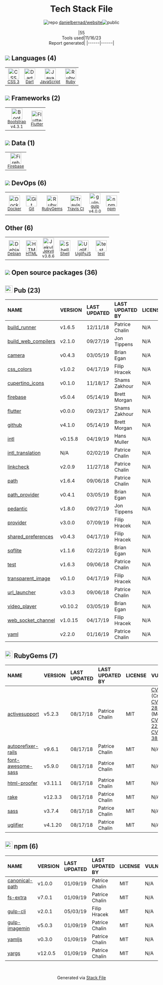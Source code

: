 <!--
--- Readme.md Snippet without images Start ---
## Tech Stack
danielbernad/website is built on the following main stack:
- [Firebase](https://firebase.google.com/) – Realtime Backend / API
- [gulp](http://gulpjs.com/) – JS Build Tools / JS Task Runners
- [Ruby](https://www.ruby-lang.org) – Languages
- [Bootstrap](http://getbootstrap.com/) – Front-End Frameworks
- [Jekyll](http://jekyllrb.com/) – Static Site Generators
- [JavaScript](https://developer.mozilla.org/en-US/docs/Web/JavaScript) – Languages
- [Dart](https://www.dartlang.org/) – Languages
- [Debian](https://www.debian.org/) – Operating Systems
- [UglifyJS](http://lisperator.net/uglifyjs/) – Javascript Utilities & Libraries
- [Shell](https://en.wikipedia.org/wiki/Shell_script) – Shells
- [Flutter](https://flutter.io/) – Cross-Platform Mobile Development
- [Travis CI](http://travis-ci.com/) – Continuous Integration
- [Docker](https://www.docker.com/) – Virtual Machine Platforms & Containers

Full tech stack [here](/techstack.md)
--- Readme.md Snippet without images End ---

--- Readme.md Snippet with images Start ---
## Tech Stack
danielbernad/website is built on the following main stack:
- <img width='25' height='25' src='https://img.stackshare.io/service/116/cZLxNFZS.jpg' alt='Firebase'/> [Firebase](https://firebase.google.com/) – Realtime Backend / API
- <img width='25' height='25' src='https://img.stackshare.io/service/844/iruTC031.png' alt='gulp'/> [gulp](http://gulpjs.com/) – JS Build Tools / JS Task Runners
- <img width='25' height='25' src='https://img.stackshare.io/service/989/ruby.png' alt='Ruby'/> [Ruby](https://www.ruby-lang.org) – Languages
- <img width='25' height='25' src='https://img.stackshare.io/service/1101/C9QJ7V3X.png' alt='Bootstrap'/> [Bootstrap](http://getbootstrap.com/) – Front-End Frameworks
- <img width='25' height='25' src='https://img.stackshare.io/service/1114/ad968c1615d956e800fa36494314f48c.jpeg' alt='Jekyll'/> [Jekyll](http://jekyllrb.com/) – Static Site Generators
- <img width='25' height='25' src='https://img.stackshare.io/service/1209/javascript.jpeg' alt='JavaScript'/> [JavaScript](https://developer.mozilla.org/en-US/docs/Web/JavaScript) – Languages
- <img width='25' height='25' src='https://img.stackshare.io/service/1646/Twitter-02.png' alt='Dart'/> [Dart](https://www.dartlang.org/) – Languages
- <img width='25' height='25' src='https://img.stackshare.io/service/1656/vd4gAekh.png' alt='Debian'/> [Debian](https://www.debian.org/) – Operating Systems
- <img width='25' height='25' src='https://img.stackshare.io/service/2203/default_9058af6f02375a99f634f537d727e32df92ac262.png' alt='UglifyJS'/> [UglifyJS](http://lisperator.net/uglifyjs/) – Javascript Utilities & Libraries
- <img width='25' height='25' src='https://img.stackshare.io/service/4631/default_c2062d40130562bdc836c13dbca02d318205a962.png' alt='Shell'/> [Shell](https://en.wikipedia.org/wiki/Shell_script) – Shells
- <img width='25' height='25' src='https://img.stackshare.io/service/7180/flutter-mark-square-100.png' alt='Flutter'/> [Flutter](https://flutter.io/) – Cross-Platform Mobile Development
- <img width='25' height='25' src='https://img.stackshare.io/service/460/Lu6cGu0z_400x400.png' alt='Travis CI'/> [Travis CI](http://travis-ci.com/) – Continuous Integration
- <img width='25' height='25' src='https://img.stackshare.io/service/586/n4u37v9t_400x400.png' alt='Docker'/> [Docker](https://www.docker.com/) – Virtual Machine Platforms & Containers

Full tech stack [here](/techstack.md)
--- Readme.md Snippet with images End ---
-->
<div align="center">

# Tech Stack File
![](https://img.stackshare.io/repo.svg "repo") [danielbernad/website](https://github.com/danielbernad/website)![](https://img.stackshare.io/public_badge.svg "public")
<br/><br/>
|55<br/>Tools used|11/16/23 <br/>Report generated|
|------|------|
</div>

## <img src='https://img.stackshare.io/languages.svg'/> Languages (4)
<table><tr>
  <td align='center'>
  <img width='36' height='36' src='https://img.stackshare.io/service/6727/css.png' alt='CSS 3'>
  <br>
  <sub><a href="https://developer.mozilla.org/en-US/docs/Web/CSS/CSS3">CSS 3</a></sub>
  <br>
  <sub></sub>
</td>

<td align='center'>
  <img width='36' height='36' src='https://img.stackshare.io/service/1646/Twitter-02.png' alt='Dart'>
  <br>
  <sub><a href="https://www.dartlang.org/">Dart</a></sub>
  <br>
  <sub></sub>
</td>

<td align='center'>
  <img width='36' height='36' src='https://img.stackshare.io/service/1209/javascript.jpeg' alt='JavaScript'>
  <br>
  <sub><a href="https://developer.mozilla.org/en-US/docs/Web/JavaScript">JavaScript</a></sub>
  <br>
  <sub></sub>
</td>

<td align='center'>
  <img width='36' height='36' src='https://img.stackshare.io/service/989/ruby.png' alt='Ruby'>
  <br>
  <sub><a href="https://www.ruby-lang.org">Ruby</a></sub>
  <br>
  <sub></sub>
</td>

</tr>
</table>

## <img src='https://img.stackshare.io/frameworks.svg'/> Frameworks (2)
<table><tr>
  <td align='center'>
  <img width='36' height='36' src='https://img.stackshare.io/service/1101/C9QJ7V3X.png' alt='Bootstrap'>
  <br>
  <sub><a href="http://getbootstrap.com/">Bootstrap</a></sub>
  <br>
  <sub>v4.3.1</sub>
</td>

<td align='center'>
  <img width='36' height='36' src='https://img.stackshare.io/service/7180/flutter-mark-square-100.png' alt='Flutter'>
  <br>
  <sub><a href="https://flutter.io/">Flutter</a></sub>
  <br>
  <sub></sub>
</td>

</tr>
</table>

## <img src='https://img.stackshare.io/databases.svg'/> Data (1)
<table><tr>
  <td align='center'>
  <img width='36' height='36' src='https://img.stackshare.io/service/116/cZLxNFZS.jpg' alt='Firebase'>
  <br>
  <sub><a href="https://firebase.google.com/">Firebase</a></sub>
  <br>
  <sub></sub>
</td>

</tr>
</table>

## <img src='https://img.stackshare.io/devops.svg'/> DevOps (6)
<table><tr>
  <td align='center'>
  <img width='36' height='36' src='https://img.stackshare.io/service/586/n4u37v9t_400x400.png' alt='Docker'>
  <br>
  <sub><a href="https://www.docker.com/">Docker</a></sub>
  <br>
  <sub></sub>
</td>

<td align='center'>
  <img width='36' height='36' src='https://img.stackshare.io/service/1046/git.png' alt='Git'>
  <br>
  <sub><a href="http://git-scm.com/">Git</a></sub>
  <br>
  <sub></sub>
</td>

<td align='center'>
  <img width='36' height='36' src='https://img.stackshare.io/service/12795/5jL6-BA5_400x400.jpeg' alt='RubyGems'>
  <br>
  <sub><a href="https://rubygems.org/">RubyGems</a></sub>
  <br>
  <sub></sub>
</td>

<td align='center'>
  <img width='36' height='36' src='https://img.stackshare.io/service/460/Lu6cGu0z_400x400.png' alt='Travis CI'>
  <br>
  <sub><a href="http://travis-ci.com/">Travis CI</a></sub>
  <br>
  <sub></sub>
</td>

<td align='center'>
  <img width='36' height='36' src='https://img.stackshare.io/service/844/iruTC031.png' alt='gulp'>
  <br>
  <sub><a href="http://gulpjs.com/">gulp</a></sub>
  <br>
  <sub>v4.0.0</sub>
</td>

<td align='center'>
  <img width='36' height='36' src='https://img.stackshare.io/service/1120/lejvzrnlpb308aftn31u.png' alt='npm'>
  <br>
  <sub><a href="https://www.npmjs.com/">npm</a></sub>
  <br>
  <sub></sub>
</td>

</tr>
</table>

## Other (6)
<table><tr>
  <td align='center'>
  <img width='36' height='36' src='https://img.stackshare.io/service/1656/vd4gAekh.png' alt='Debian'>
  <br>
  <sub><a href="https://www.debian.org/">Debian</a></sub>
  <br>
  <sub></sub>
</td>

<td align='center'>
  <img width='36' height='36' src='https://img.stackshare.io/service/2270/no-img-open-source.png' alt='HTML'>
  <br>
  <sub><a href="http://">HTML</a></sub>
  <br>
  <sub></sub>
</td>

<td align='center'>
  <img width='36' height='36' src='https://img.stackshare.io/service/1114/ad968c1615d956e800fa36494314f48c.jpeg' alt='Jekyll'>
  <br>
  <sub><a href="http://jekyllrb.com/">Jekyll</a></sub>
  <br>
  <sub>v3.8.6</sub>
</td>

<td align='center'>
  <img width='36' height='36' src='https://img.stackshare.io/service/4631/default_c2062d40130562bdc836c13dbca02d318205a962.png' alt='Shell'>
  <br>
  <sub><a href="https://en.wikipedia.org/wiki/Shell_script">Shell</a></sub>
  <br>
  <sub></sub>
</td>

<td align='center'>
  <img width='36' height='36' src='https://img.stackshare.io/service/2203/default_9058af6f02375a99f634f537d727e32df92ac262.png' alt='UglifyJS'>
  <br>
  <sub><a href="http://lisperator.net/uglifyjs/">UglifyJS</a></sub>
  <br>
  <sub></sub>
</td>

<td align='center'>
  <img width='36' height='36' src='https://img.stackshare.io/service/5477/no-img-open-source.png' alt='test'>
  <br>
  <sub><a href="test">test</a></sub>
  <br>
  <sub></sub>
</td>

</tr>
</table>


## <img src='https://img.stackshare.io/group.svg' /> Open source packages (36)</h2>

## <img width='24' height='24' src='https://img.stackshare.io/package_manager/105011/default_80893882f2063344b2942a4ccdce27a2e60711c9.png'/> Pub (23)

|NAME|VERSION|LAST UPDATED|LAST UPDATED BY|LICENSE|VULNERABILITIES|
|:------|:------|:------|:------|:------|:------|
|[build_runner](https://pub.dartlang.org/build_runner)|v1.6.5|12/11/18|Patrice Chalin |N/A|N/A|
|[build_web_compilers](https://pub.dartlang.org/build_web_compilers)|v2.1.0|09/27/19|Jon Tippens |N/A|N/A|
|[camera](https://pub.dartlang.org/camera)|v0.4.3|03/05/19|Brian Egan |N/A|N/A|
|[css_colors](https://pub.dartlang.org/css_colors)|v1.0.2|04/17/19|Filip Hracek |N/A|N/A|
|[cupertino_icons](https://pub.dartlang.org/cupertino_icons)|v0.1.0|11/18/17|Shams Zakhour |N/A|N/A|
|[firebase](https://pub.dartlang.org/firebase)|v5.0.4|05/14/19|Brett Morgan |N/A|N/A|
|[flutter](https://pub.dartlang.org/flutter)|v0.0.0|09/23/17|Shams Zakhour |N/A|N/A|
|[github](https://pub.dartlang.org/github)|v4.1.0|05/14/19|Brett Morgan |N/A|N/A|
|[intl](https://pub.dartlang.org/intl)|v0.15.8|04/19/19|Hans Muller |N/A|N/A|
|[intl_translation](https://pub.dartlang.org/intl_translation)|N/A|02/02/19|Patrice Chalin |N/A|N/A|
|[linkcheck](https://pub.dartlang.org/linkcheck)|v2.0.9|11/27/18|Patrice Chalin |N/A|N/A|
|[path](https://pub.dartlang.org/path)|v1.6.4|09/06/18|Patrice Chalin |N/A|N/A|
|[path_provider](https://pub.dartlang.org/path_provider)|v0.4.1|03/05/19|Brian Egan |N/A|N/A|
|[pedantic](https://pub.dartlang.org/pedantic)|v1.8.0|09/27/19|Jon Tippens |N/A|N/A|
|[provider](https://pub.dartlang.org/provider)|v3.0.0|07/09/19|Filip Hracek |N/A|N/A|
|[shared_preferences](https://pub.dartlang.org/shared_preferences)|v0.4.3|04/17/19|Filip Hracek |N/A|N/A|
|[sqflite](https://pub.dartlang.org/sqflite)|v1.1.6|02/22/19|Brian Egan |N/A|N/A|
|[test](https://pub.dartlang.org/test)|v1.6.3|09/06/18|Patrice Chalin |N/A|N/A|
|[transparent_image](https://pub.dartlang.org/transparent_image)|v0.1.0|04/17/19|Filip Hracek |N/A|N/A|
|[url_launcher](https://pub.dartlang.org/url_launcher)|v3.0.3|09/06/18|Patrice Chalin |N/A|N/A|
|[video_player](https://pub.dartlang.org/video_player)|v0.10.2|03/05/19|Brian Egan |N/A|N/A|
|[web_socket_channel](https://pub.dartlang.org/web_socket_channel)|v1.0.15|04/17/19|Filip Hracek |N/A|N/A|
|[yaml](https://pub.dartlang.org/yaml)|v2.2.0|01/16/19|Patrice Chalin |N/A|N/A|


## <img width='24' height='24' src='https://img.stackshare.io/service/12795/5jL6-BA5_400x400.jpeg'/> RubyGems (7)

|NAME|VERSION|LAST UPDATED|LAST UPDATED BY|LICENSE|VULNERABILITIES|
|:------|:------|:------|:------|:------|:------|
|[activesupport](https://rubygems.org/activesupport)|v5.2.3|08/17/18|Patrice Chalin |MIT|[CVE-2020-8165](https://github.com/advisories/GHSA-2p68-f74v-9wc6) (Critical)<br/>[CVE-2023-28120](https://github.com/advisories/GHSA-pj73-v5mw-pm9j) (Moderate)<br/>[CVE-2023-22796](https://github.com/advisories/GHSA-j6gc-792m-qgm2) (Low)<br/>[CVE-2023-38037](https://github.com/advisories/GHSA-cr5q-6q9f-rq6q) (Low)|
|[autoprefixer-rails](https://rubygems.org/autoprefixer-rails)|v9.6.1|08/17/18|Patrice Chalin |MIT|N/A|
|[font-awesome-sass](https://rubygems.org/font-awesome-sass)|v5.9.0|08/17/18|Patrice Chalin |MIT|N/A|
|[html-proofer](https://rubygems.org/html-proofer)|v3.11.1|08/17/18|Patrice Chalin |MIT|N/A|
|[rake](https://rubygems.org/rake)|v12.3.3|08/17/18|Patrice Chalin |MIT|N/A|
|[sass](https://rubygems.org/sass)|v3.7.4|08/17/18|Patrice Chalin |MIT|N/A|
|[uglifier](https://rubygems.org/uglifier)|v4.1.20|08/17/18|Patrice Chalin |MIT|N/A|


## <img width='24' height='24' src='https://img.stackshare.io/service/1120/lejvzrnlpb308aftn31u.png'/> npm (6)

|NAME|VERSION|LAST UPDATED|LAST UPDATED BY|LICENSE|VULNERABILITIES|
|:------|:------|:------|:------|:------|:------|
|[canonical-path](https://www.npmjs.com/canonical-path)|v1.0.0|01/09/19|Patrice Chalin |MIT|N/A|
|[fs-extra](https://www.npmjs.com/fs-extra)|v7.0.1|01/09/19|Patrice Chalin |MIT|N/A|
|[gulp-cli](https://www.npmjs.com/gulp-cli)|v2.0.1|05/03/19|Filip Hracek |MIT|N/A|
|[gulp-imagemin](https://www.npmjs.com/gulp-imagemin)|v5.0.3|01/09/19|Patrice Chalin |MIT|N/A|
|[yamljs](https://www.npmjs.com/yamljs)|v0.3.0|01/09/19|Patrice Chalin |MIT|N/A|
|[yargs](https://www.npmjs.com/yargs)|v12.0.5|01/09/19|Patrice Chalin |MIT|N/A|

<br/>
<div align='center'>

Generated via [Stack File](https://github.com/marketplace/stack-file)
